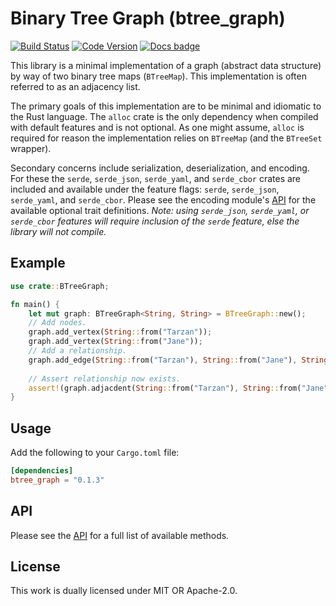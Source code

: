 # Binary Tree Graph (btree_graph)

[![Build Status](https://travis-ci.com/jameone/btree_graph.svg?branch=main)](https://travis-ci.com/jameone/btree_graph)
[![Code Version](https://img.shields.io/crates/v/btree_graph)](https://img.shields.io/crates/v/btree_graph)
[![Docs badge]][docs.rs]

[Docs badge]: https://img.shields.io/badge/docs.rs-rustdoc-green
[docs.rs]: https://docs.rs/btree_graph/

This library is a minimal implementation of a graph 
(abstract data structure) by way of two binary tree maps
(`BTreeMap`). This implementation is often referred to as
an adjacency list.

The primary goals of this implementation are to be 
minimal and idiomatic to the Rust language. The `alloc`
crate is the only dependency when compiled with default
features and is not optional. As one might assume, `alloc`
is required for reason the implementation relies on `BTreeMap`
(and the `BTreeSet` wrapper).

Secondary concerns include serialization,
deserialization, and encoding. For these the `serde`,
`serde_json`, `serde_yaml`, and `serde_cbor` crates
are included and available under the feature flags:
`serde`, `serde_json`, `serde_yaml`, and `serde_cbor`.
Please see the encoding module's [API](./src/encoding/api.rs)
for the available optional trait definitions. *Note: using
`serde_json`, `serde_yaml`, or `serde_cbor` features will
require inclusion of the `serde` feature, else the library
will not compile.*

## Example
```rust
use crate::BTreeGraph;

fn main() {
    let mut graph: BTreeGraph<String, String> = BTreeGraph::new();
    // Add nodes.
    graph.add_vertex(String::from("Tarzan"));
    graph.add_vertex(String::from("Jane"));
    // Add a relationship.
    graph.add_edge(String::from("Tarzan"), String::from("Jane"), String::from("Loves"));
    
    // Assert relationship now exists.
    assert!(graph.adjacdent(String::from("Tarzan"), String::from("Jane")));
}
```

## Usage

Add the following to your `Cargo.toml` file:
```toml
[dependencies]
btree_graph = "0.1.3"
```

## API

Please see the [API](src/api.rs) for a full list of
available methods.

## License

This work is dually licensed under MIT OR Apache-2.0.